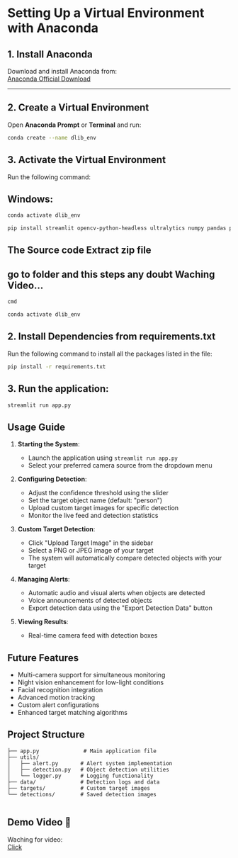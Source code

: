 # Setting Up a Virtual Environment with Anaconda

## 1. Install Anaconda
Download and install Anaconda from:  
[Anaconda Official Download](https://www.anaconda.com/download)

---

## 2. Create a Virtual Environment
Open **Anaconda Prompt** or **Terminal** and run:

```bash
conda create --name dlib_env
  ```
## 3. Activate the Virtual Environment
Run the following command:

## Windows:
```bash
conda activate dlib_env
  ```

   ```bash
pip install streamlit opencv-python-headless ultralytics numpy pandas pygame pyttsx3 torch Pillow
 ```


                                                            
                                        
## The Source code Extract zip file 
## go to folder and  this steps any doubt Waching Video...
 ```bash
cmd
 ```

 ```bash
conda activate dlib_env
 ```

## 2. Install Dependencies from requirements.txt
Run the following command to install all the packages listed in the file:
 ```bash
pip install -r requirements.txt
 ```
## 3. Run the application:
   ```bash
   streamlit run app.py
   ```

## Usage Guide

1. **Starting the System**:
   - Launch the application using `streamlit run app.py`
   - Select your preferred camera source from the dropdown menu

2. **Configuring Detection**:
   - Adjust the confidence threshold using the slider
   - Set the target object name (default: "person")
   - Upload custom target images for specific detection
   - Monitor the live feed and detection statistics

3. **Custom Target Detection**:
   - Click "Upload Target Image" in the sidebar
   - Select a PNG or JPEG image of your target
   - The system will automatically compare detected objects with your target

4. **Managing Alerts**:
   - Automatic audio and visual alerts when objects are detected
   - Voice announcements of detected objects
   - Export detection data using the "Export Detection Data" button

5. **Viewing Results**:
   - Real-time camera feed with detection boxes

## Future Features

- Multi-camera support for simultaneous monitoring
- Night vision enhancement for low-light conditions
- Facial recognition integration
- Advanced motion tracking
- Custom alert configurations
- Enhanced target matching algorithms

## Project Structure

```
├── app.py              # Main application file
├── utils/
│   ├── alert.py       # Alert system implementation
│   ├── detection.py   # Object detection utilities
│   └── logger.py      # Logging functionality
├── data/              # Detection logs and data
├── targets/           # Custom target images
└── detections/        # Saved detection images


```

  
## Demo Video 🎥  
Waching for video:  
[Click ]( https://fit-ai-english.web.app)
